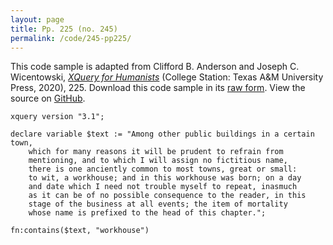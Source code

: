 ```yaml
---
layout: page
title: Pp. 225 (no. 245)
permalink: /code/245-pp225/
---
```


This code sample is adapted from Clifford B. Anderson and Joseph C. Wicentowski, 
[_XQuery for Humanists_](/) (College Station: Texas A&M University Press, 2020), 225. 
Download this code sample in its [raw form](/code/245-pp225/245-pp225.xq).
View the source on [GitHub](https://github.com/coding4humanists/xquery4humanists/blob/master/code/245-pp225/245-pp225.xq).

```xquery
xquery version "3.1";

declare variable $text := "Among other public buildings in a certain town,
    which for many reasons it will be prudent to refrain from
    mentioning, and to which I will assign no fictitious name,
    there is one anciently common to most towns, great or small:
    to wit, a workhouse; and in this workhouse was born; on a day
    and date which I need not trouble myself to repeat, inasmuch
    as it can be of no possible consequence to the reader, in this
    stage of the business at all events; the item of mortality
    whose name is prefixed to the head of this chapter.";

fn:contains($text, "workhouse")
```  
